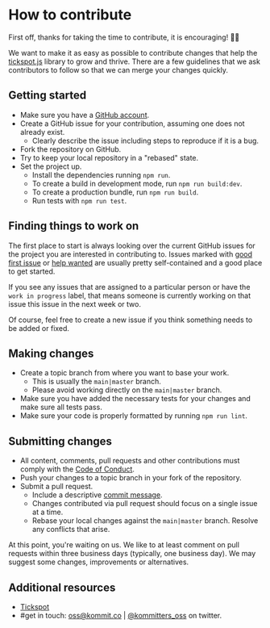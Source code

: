 # How to contribute

First off, thanks for taking the time to contribute, it is encouraging! 🎉🙌

We want to make it as easy as possible to contribute changes that help the [tickspot.js][repo] library to grow and thrive. There are a few guidelines that we ask contributors to follow so that we can merge your changes quickly.

## Getting started

* Make sure you have a [GitHub account](https://github.com/signup/free).
* Create a GitHub issue for your contribution, assuming one does not already exist.
  * Clearly describe the issue including steps to reproduce if it is a bug.
* Fork the repository on GitHub.
* Try to keep your local repository in a "rebased" state.
* Set the project up.
  * Install the dependencies running `npm run`.
  * To create a build in development mode, run `npm run build:dev`.
  * To create a production bundle, run `npm run build`.
  * Run tests with `npm run test`.

## Finding things to work on

The first place to start is always looking over the current GitHub issues for the project you are
interested in contributing to. Issues marked with [good first issue][good-first-issue] or [help wanted][help-wanted] are usually pretty self-contained and a good place to get started.

If you see any issues that are assigned to a particular person or have the `work in progress` label, that means
someone is currently working on that issue this issue in the next week or two.

Of course, feel free to create a new issue if you think something needs to be added or fixed.

## Making changes

* Create a topic branch from where you want to base your work.
  * This is usually the `main|master` branch.
  * Please avoid working directly on the `main|master` branch.
* Make sure you have added the necessary tests for your changes and make sure all tests pass.
* Make sure your code is properly formatted by running `npm run lint`.

## Submitting changes

* All content, comments, pull requests and other contributions must comply with the
  [Code of Conduct][coc].
* Push your changes to a topic branch in your fork of the repository.
* Submit a pull request.
  * Include a descriptive [commit message][commit-msg].
  * Changes contributed via pull request should focus on a single issue at a time.
  * Rebase your local changes against the `main|master` branch. Resolve any conflicts that arise.

At this point, you're waiting on us. We like to at least comment on pull requests within three
business days (typically, one business day). We may suggest some changes, improvements or
alternatives.

## Additional resources

* [Tickspot](https://www.tickspot.com/)
* #get in touch: [oss@kommit.co](mailto:oss@kommit.co) | [@kommitters_oss](https://twitter.com/kommitters_oss) on twitter.

[repo]: https://github.com/kommitters/tickspot.js
[coc]: https://github.com/kommitters/tickspot.js/blob/main/CODE_OF_CONDUCT.md
[commit-msg]: https://github.com/erlang/otp/wiki/Writing-good-commit-messages
[good-first-issue]: https://github.com/kommitters/tickspot.js/issues?q=label%3A%22%F0%9F%91%8B+Good+first+issue%22
[help-wanted]: https://github.com/kommitters/tickspot.js/issues?q=label%3A%22%F0%9F%86%98+Help+wanted%22
